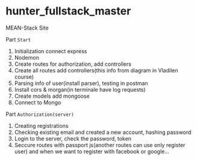 # hunter_fullstack_master

MEAN-Stack Site

Part `Start`

1. Initialization connect express
2. Nodemon
3. Create routes for authorization, add controllers
4. Create all routes add controllers(this info from diagram in Vladilen course)
5. Parsing info of user(install parser), testing in postman
6. Install cors & morgan(in terminale have log requests)
7. Create models add mongoose
8. Connect to Mongo

Part `Authorization(server)`

1. Creating registrations
2. Checking existing email and created a new account, hashing password
3. Login to the server, check the password, token
4. Seccure routes with passport js(another routes can use only register user) and when we want to register with facebook or google...
